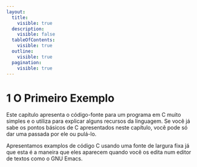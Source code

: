 ```yaml
---
layout:
  title:
    visible: true
  description:
    visible: false
  tableOfContents:
    visible: true
  outline:
    visible: true
  pagination:
    visible: true
---
```


# 1️ O Primeiro Exemplo

Este capítulo apresenta o código-fonte para um programa em C muito simples e o utiliza para explicar alguns recursos da linguagem. Se você já sabe os pontos básicos de C apresentados neste capítulo, você pode só dar uma passada por ele ou pulá-lo.

Apresentamos examplos de código C usando uma fonte de largura fixa já que esta é a maneira que eles aparecem quando você os edita num editor de textos como o GNU Emacs.
